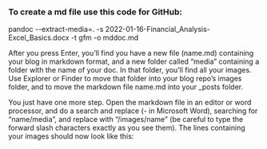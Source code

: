 ### To create a md file use this code for GitHub:

pandoc --extract-media=. -s 2022-01-16-Financial_Analysis-Excel_Basics.docx -t gfm -o mddoc.md

After you press Enter, you’ll find you have a new file (name.md) containing your blog in markdown format, and a new folder called “media” containing a folder with the name of your doc. In that folder, you’ll find all your images. Use Explorer or Finder to move that folder into your blog repo’s images folder, and to move the markdown file name.md into your _posts folder.

You just have one more step. Open the markdown file in an editor or word processor, and do a search and replace (- in Microsoft Word), searching for “name/media”, and replace with “/images/name” (be careful to type the forward slash characters exactly as you see them). The lines containing your images should now look like this:
